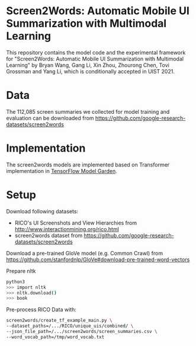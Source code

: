 # Screen2Words: Automatic Mobile UI Summarization with Multimodal Learning
This repository contains the model code and the experimental framework for "Screen2Words: Automatic Mobile UI Summarization with Multimodal Learning" by Bryan Wang, Gang Li, Xin Zhou, Zhourong Chen, Tovi Grossman and Yang Li, which is conditionally accepted in UIST 2021.

# Data
The 112,085 screen summaries we collected for model training and evaluation can be downloaded from https://github.com/google-research-datasets/screen2words

# Implementation
The screen2words models are implemented based on Transformer implementation in [TensorFlow Model Garden](https://github.com/tensorflow/models).

# Setup

Download following datasets:

- RICO's UI Screenshots and View Hierarchies from http://www.interactionmining.org/rico.html
- screen2words dataset from https://github.com/google-research-datasets/screen2words

Download a pre-trained GloVe model (e.g. Common Crawl) from https://github.com/stanfordnlp/GloVe#download-pre-trained-word-vectors

Prepare nltk
```bash
python3
>>> import nltk
>>> nltk.download()
>>> book
```

Pre-process RICO Data with:
```bash
screen2words/create_tf_example_main.py \
--dataset_paths=/.../RICO/unique_uis/combined/ \
--json_file_path=/.../screen2words/screen_summaries.csv \
--word_vocab_path=/tmp/word_vocab.txt
```